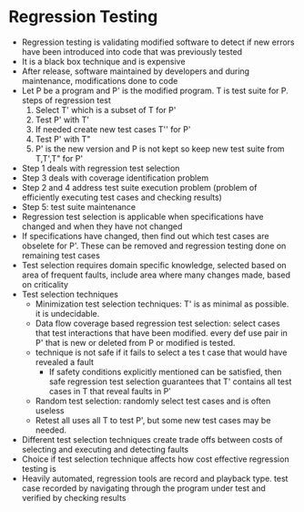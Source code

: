 # Regression Testing  
* Regression testing is validating modified software to detect if new errors have been introduced into code that was previously tested  
* It is a black box technique and is expensive  
* After release, software maintained by developers and during maintenance, modifications done to code  
* Let P be a program and P' is the modified program. T is test suite for P. steps of regression test  
  1. Select T' which is a subset of T for P'  
  2. Test P' with T'  
  3. If needed create new test cases T'' for P'   
  4. Test P' with T"  
  5. P' is the new version and P is not kept so keep new test suite from T,T',T" for P'  
* Step 1 deals with regression test selection  
* Step 3 deals with coverage identification problem  
* Step 2 and 4 address test suite execution problem (problem of efficiently executing test cases and checking results)  
* Step 5: test suite maintenance  
* Regression test selection is applicable when specifications have changed and when they have not changed  
* If specifications have changed, then find out which test cases are obselete for P'. These can be removed and regression testing done on remaining test cases  
* Test selection requires domain specific knowledge, selected based on area of frequent faults, include area where many changes made, based on criticality  
* Test selection techniques  
  * Minimization test selection techniques: T' is as minimal as possible. it is undecidable.  
  * Data flow coverage based regression test selection: select cases that test interactions that have been modified. every def use pair in P' that is new or deleted from P or modified is tested.  
  * technique is not safe if it fails to select a tes t case that would have revealed a fault  
    * If safety conditions explicitly mentioned can be satisfied, then safe regression test selection guarantees that T' contains all test cases in T that reveal faults in P'  
  * Random test selection: randomly select test cases and is often useless  
  * Retest all uses all T to test P', but some new test cases may be needed.
* Different test selection techniques create trade offs between costs of selecting and executing and detecting faults  
* Choice if test selection technique affects how cost effective regression testing is  
* Heavily automated, regression tools are record and playback type. test case recorded by navigating through the program under test and verified by checking results
